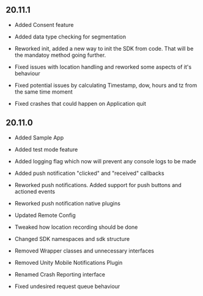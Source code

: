 ## 20.11.1
* Added Consent feature
* Added data type checking for segmentation
* Reworked init, added a new way to init the SDK from code. That will be the mandatoy method going further.

* Fixed issues with location handling and reworked some aspects of it's behaviour
* Fixed potential issues by calculating Timestamp, dow, hours and tz from the same time moment
* Fixed crashes that could happen on Application quit

## 20.11.0
* Added Sample App
* Added test mode feature 
* Added logging flag which now will prevent any console logs to be made
* Added push notification "clicked" and "received" callbacks

* Reworked push notifications. Added support for push buttons and actioned events
* Reworked push notification native plugins

* Updated Remote Config
* Tweaked how location recording should be done
* Changed SDK namespaces and sdk structure

* Removed Wrapper classes and unnecessary interfaces
* Removed Unity Mobile Notifications Plugin
* Renamed Crash Reporting interface 

* Fixed undesired request queue behaviour
